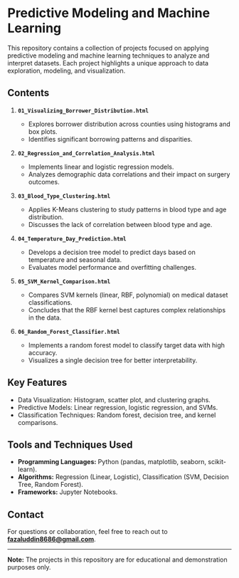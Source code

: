 # Predictive Modeling and Machine Learning  

This repository contains a collection of projects focused on applying predictive modeling and machine learning techniques to analyze and interpret datasets. Each project highlights a unique approach to data exploration, modeling, and visualization.  

## **Contents**  
1. **`01_Visualizing_Borrower_Distribution.html`**  
   - Explores borrower distribution across counties using histograms and box plots.  
   - Identifies significant borrowing patterns and disparities.  

2. **`02_Regression_and_Correlation_Analysis.html`**  
   - Implements linear and logistic regression models.  
   - Analyzes demographic data correlations and their impact on surgery outcomes.  

3. **`03_Blood_Type_Clustering.html`**  
   - Applies K-Means clustering to study patterns in blood type and age distribution.  
   - Discusses the lack of correlation between blood type and age.  

4. **`04_Temperature_Day_Prediction.html`**  
   - Develops a decision tree model to predict days based on temperature and seasonal data.  
   - Evaluates model performance and overfitting challenges.  

5. **`05_SVM_Kernel_Comparison.html`**  
   - Compares SVM kernels (linear, RBF, polynomial) on medical dataset classifications.  
   - Concludes that the RBF kernel best captures complex relationships in the data.  

6. **`06_Random_Forest_Classifier.html`**  
   - Implements a random forest model to classify target data with high accuracy.  
   - Visualizes a single decision tree for better interpretability.  

## **Key Features**  
- Data Visualization: Histogram, scatter plot, and clustering graphs.  
- Predictive Models: Linear regression, logistic regression, and SVMs.  
- Classification Techniques: Random forest, decision tree, and kernel comparisons.  

## **Tools and Techniques Used**  
- **Programming Languages:** Python (pandas, matplotlib, seaborn, scikit-learn).  
- **Algorithms:** Regression (Linear, Logistic), Classification (SVM, Decision Tree, Random Forest).  
- **Frameworks:** Jupyter Notebooks.  

## **Contact**  
For questions or collaboration, feel free to reach out to **fazaluddin8686@gmail.com**.  

---

**Note:** The projects in this repository are for educational and demonstration purposes only.
